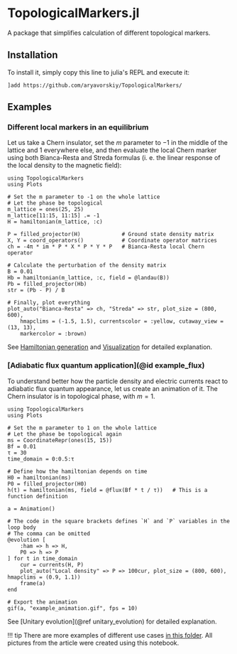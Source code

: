 # TopologicalMarkers.jl

A package that simplifies calculation of different topological markers.

## Installation

To install it, simply copy this line to julia's REPL and execute it:

```
]add https://github.com/aryavorskiy/TopologicalMarkers/
```

## Examples

### Different local markers in an equilibrium

Let us take a Chern insulator, set the $m$ parameter to $-1$ in the middle of the lattice and $1$ everywhere else,
and then evaluate the local Chern marker using both Bianca-Resta and Streda formulas (i. e. the linear response of the local density to the magnetic field):

```@example
using TopologicalMarkers
using Plots

# Set the m parameter to -1 on the whole lattice
# Let the phase be topological
m_lattice = ones(25, 25)
m_lattice[11:15, 11:15] .= -1
H = hamiltonian(m_lattice, :c)

P = filled_projector(H)             # Ground state density matrix
X, Y = coord_operators()            # Coordinate operator matrices
ch = -4π * im * P * X * P * Y * P   # Bianca-Resta local Chern operator

# Calculate the perturbation of the density matrix
B = 0.01
Hb = hamiltonian(m_lattice, :c, field = @landau(B))
Pb = filled_projector(Hb)
str = (Pb - P) / B

# Finally, plot everything
plot_auto("Bianca-Resta" => ch, "Streda" => str, plot_size = (800, 600),
    hmapclims = (-1.5, 1.5), currentscolor = :yellow, cutaway_view = (13, 13), 
    markercolor = :brown)
```

See [Hamiltonian generation](@ref) and [Visualization](@ref) for detailed explanation.

### [Adiabatic flux quantum application](@id example_flux)

To understand better how the particle density and electric currents react to adiabatic flux quantum appearance, let us create an animation of it.
The Chern insulator is in topological phase, with $m = 1$.

```@example
using TopologicalMarkers
using Plots

# Set the m parameter to 1 on the whole lattice
# Let the phase be topological again
ms = CoordinateRepr(ones(15, 15))
Bf = 0.01
τ = 30
time_domain = 0:0.5:τ

# Define how the hamiltonian depends on time
H0 = hamiltonian(ms)
P0 = filled_projector(H0)
h(t) = hamiltonian(ms, field = @flux(Bf * t / τ))   # This is a function definition

a = Animation()

# The code in the square brackets defines `H` and `P` variables in the loop body
# The comma can be omitted
@evolution [
    :ham => h => H,
    P0 => h => P
] for t in time_domain
    cur = currents(H, P)
    plot_auto("Local density" => P => 100cur, plot_size = (800, 600), hmapclims = (0.9, 1.1))
    frame(a)
end

# Export the animation
gif(a, "example_animation.gif", fps = 10)
```

See [Unitary evolution](@ref unitary_evolution) for detailed explanation.

!!! tip
    There are more examples of different use cases [in this folder](https://www.youtube.com/watch?v=E4WlUXrJgy4).
    All pictures from the article were created using this notebook.